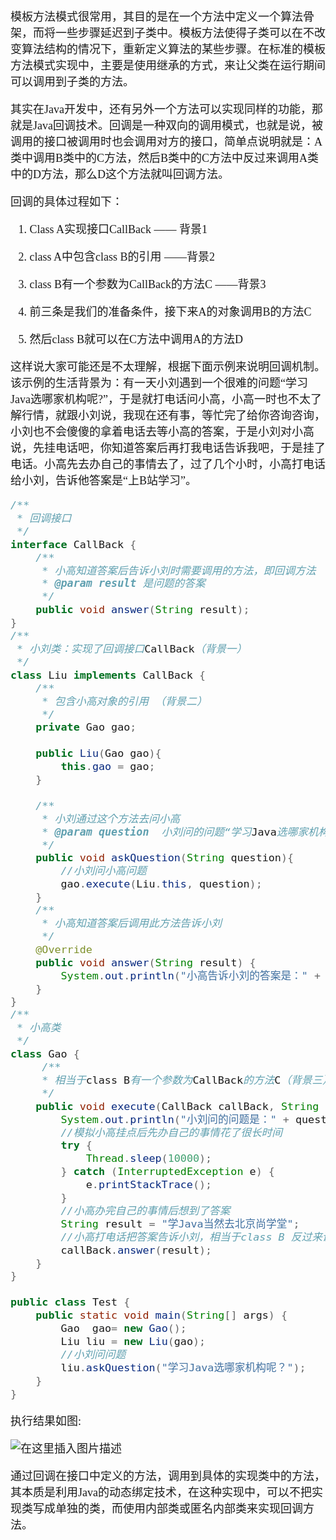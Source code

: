 <font size = 4 face = "黑体">

模板方法模式很常用，其目的是在一个方法中定义一个算法骨架，而将一些步骤延迟到子类中。模板方法使得子类可以在不改变算法结构的情况下，重新定义算法的某些步骤。在标准的模板方法模式实现中，主要是使用继承的方式，来让父类在运行期间可以调用到子类的方法。

其实在Java开发中，还有另外一个方法可以实现同样的功能，那就是Java回调技术。回调是一种双向的调用模式，也就是说，被调用的接口被调用时也会调用对方的接口，简单点说明就是：A类中调用B类中的C方法，然后B类中的C方法中反过来调用A类中的D方法，那么D这个方法就叫回调方法。

回调的具体过程如下：

1. Class A实现接口CallBack —— 背景1

2. class A中包含class B的引用 ——背景2

3. class B有一个参数为CallBack的方法C ——背景3

4. 前三条是我们的准备条件，接下来A的对象调用B的方法C

5. 然后class B就可以在C方法中调用A的方法D

这样说大家可能还是不太理解，根据下面示例来说明回调机制。该示例的生活背景为：有一天小刘遇到一个很难的问题“学习Java选哪家机构呢?”，于是就打电话问小高，小高一时也不太了解行情，就跟小刘说，我现在还有事，等忙完了给你咨询咨询，小刘也不会傻傻的拿着电话去等小高的答案，于是小刘对小高说，先挂电话吧，你知道答案后再打我电话告诉我吧，于是挂了电话。小高先去办自己的事情去了，过了几个小时，小高打电话给小刘，告诉他答案是“上B站学习”。

```java
/** 
 * 回调接口  
 */
interface CallBack {  
    /** 
     * 小高知道答案后告诉小刘时需要调用的方法，即回调方法
     * @param result 是问题的答案 
     */  
    public void answer(String result);  
}
/** 
 * 小刘类：实现了回调接口CallBack（背景一） 
 */  
class Liu implements CallBack {  
    /** 
     * 包含小高对象的引用 （背景二） 
     */  
    private Gao gao;   
  
    public Liu(Gao gao){  
        this.gao = gao;  
    }  
       
    /** 
     * 小刘通过这个方法去问小高 
     * @param question  小刘问的问题“学习Java选哪家机构呢？” 
     */  
    public void askQuestion(String question){  
        //小刘问小高问题
        gao.execute(Liu.this, question);          
    }  
    /** 
     * 小高知道答案后调用此方法告诉小刘
     */  
    @Override
    public void answer(String result) {
        System.out.println("小高告诉小刘的答案是：" + result);        
    }  
} 
/** 
 * 小高类 
 */  
class Gao {
     /** 
     * 相当于class B有一个参数为CallBack的方法C（背景三） 
     */  
    public void execute(CallBack callBack, String question){  
        System.out.println("小刘问的问题是：" + question);  
        //模拟小高挂点后先办自己的事情花了很长时间  
        try {
            Thread.sleep(10000);
        } catch (InterruptedException e) {
            e.printStackTrace();
        }
        //小高办完自己的事情后想到了答案 
        String result = "学Java当然去北京尚学堂";  
        //小高打电话把答案告诉小刘，相当于class B 反过来调用class A 的D方法 
        callBack.answer(result);         
    }  
}
 
public class Test {
    public static void main(String[] args) {
        Gao  gao= new Gao();  
        Liu liu = new Liu(gao);  
        //小刘问问题
        liu.askQuestion("学习Java选哪家机构呢？"); 
    } 
}
```

执行结果如图:

![在这里插入图片描述](https://img-blog.csdnimg.cn/20200201193916164.png?x-oss-process=image/watermark,type_ZmFuZ3poZW5naGVpdGk,shadow_10,text_aHR0cHM6Ly9ibG9nLmNzZG4ubmV0L3FxXzQzODA4NzAw,size_16,color_FFFFFF,t_70)



通过回调在接口中定义的方法，调用到具体的实现类中的方法，其本质是利用Java的动态绑定技术，在这种实现中，可以不把实现类写成单独的类，而使用内部类或匿名内部类来实现回调方法。



</font>